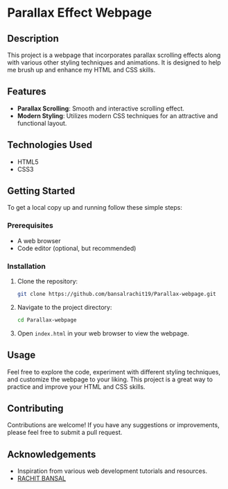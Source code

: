 # Parallax Effect Webpage

## Description
This project is a webpage that incorporates parallax scrolling effects along with various other styling techniques and animations. It is designed to help me brush up and enhance my HTML and CSS skills.

## Features
- **Parallax Scrolling**: Smooth and interactive scrolling effect.
- **Modern Styling**: Utilizes modern CSS techniques for an attractive and functional layout.

## Technologies Used
- HTML5
- CSS3

## Getting Started
To get a local copy up and running follow these simple steps:

### Prerequisites
- A web browser
- Code editor (optional, but recommended)

### Installation
1. Clone the repository:
    ```sh
    git clone https://github.com/bansalrachit19/Parallax-webpage.git
    ```
2. Navigate to the project directory:
    ```sh
    cd Parallax-webpage
    ```
3. Open `index.html` in your web browser to view the webpage.

## Usage
Feel free to explore the code, experiment with different styling techniques, and customize the webpage to your liking. This project is a great way to practice and improve your HTML and CSS skills.

## Contributing
Contributions are welcome! If you have any suggestions or improvements, please feel free to submit a pull request.

## Acknowledgements
- Inspiration from various web development tutorials and resources.
- [RACHIT BANSAL](https://github.com/bansalrachit19)

